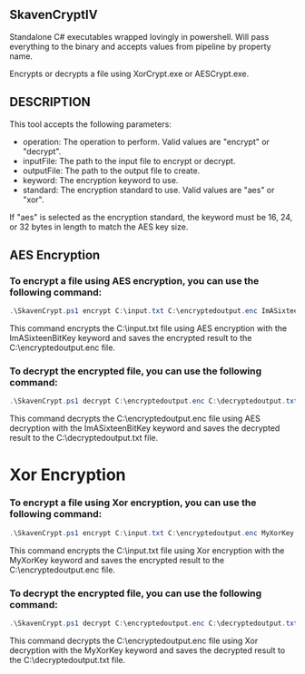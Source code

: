 ﻿## SkavenCryptIV

Standalone C# executables wrapped lovingly in powershell. Will pass everything to the binary and accepts values from pipeline by property name.

Encrypts or decrypts a file using XorCrypt.exe or AESCrypt.exe.

## DESCRIPTION
This tool accepts the following parameters:
- operation: The operation to perform. Valid values are "encrypt" or "decrypt".
- inputFile: The path to the input file to encrypt or decrypt.
- outputFile: The path to the output file to create.
- keyword: The encryption keyword to use.
- standard: The encryption standard to use. Valid values are "aes" or "xor".

If "aes" is selected as the encryption standard, the keyword must be 16, 24, or 32 bytes in length to match the AES key size.

## AES Encryption

### To encrypt a file using AES encryption, you can use the following command:
```powershell
.\SkavenCrypt.ps1 encrypt C:\input.txt C:\encryptedoutput.enc ImASixteenBitKey aes
```

 This command encrypts the C:\input.txt file using AES encryption with the ImASixteenBitKey keyword and saves the encrypted result to the C:\encryptedoutput.enc file.

### To decrypt the encrypted file, you can use the following command:
```powershell
.\SkavenCrypt.ps1 decrypt C:\encryptedoutput.enc C:\decryptedoutput.txt ImASixteenBitKey aes
```

 This command decrypts the C:\encryptedoutput.enc file using AES decryption with the ImASixteenBitKey keyword and saves the decrypted result to the C:\decryptedoutput.txt file.


# Xor Encryption
### To encrypt a file using Xor encryption, you can use the following command:
```powershell
.\SkavenCrypt.ps1 encrypt C:\input.txt C:\encryptedoutput.enc MyXorKey xor
```

 This command encrypts the C:\input.txt file using Xor encryption with the MyXorKey keyword and saves the encrypted result to the C:\encryptedoutput.enc file.

### To decrypt the encrypted file, you can use the following command:
```powershell
.\SkavenCrypt.ps1 decrypt C:\encryptedoutput.enc C:\decryptedoutput.txt MyXorKey xor
```

 This command decrypts the C:\encryptedoutput.enc file using Xor decryption with the MyXorKey keyword and saves the decrypted result to the C:\decryptedoutput.txt file.

